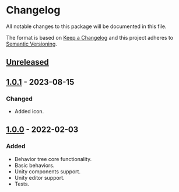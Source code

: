 # Changelog

All notable changes to this package will be documented in this file.

The format is based on [Keep a Changelog](http://keepachangelog.com/en/1.0.0/)
and this project adheres to [Semantic Versioning](http://semver.org/spec/v2.0.0.html).

## [Unreleased]

## [1.0.1] - 2023-08-15

### Changed

- Added icon.

## [1.0.0] - 2022-02-03

### Added

- Behavior tree core functionality.
- Basic behaviors.
- Unity components support.
- Unity editor support.
- Tests.

[Unreleased]: https://github.com/ZorPastaman/Behavior-Tree/compare/v1.0.1..HEAD
[1.0.1]: https://github.com/ZorPastaman/Behavior-Tree/releases/tag/v1.0.1
[1.0.0]: https://github.com/ZorPastaman/Behavior-Tree/releases/tag/v1.0.0
